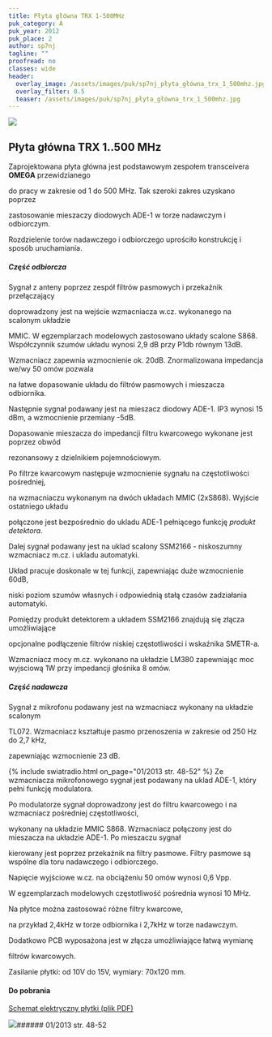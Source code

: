 ```yaml
---
title: Płyta główna TRX 1-500MHz
puk_category: A
puk_year: 2012
puk_place: 2
author: sp7nj
tagline: ""
proofread: no
classes: wide
header:
  overlay_image: /assets/images/puk/sp7nj_płyta_główna_trx_1_500mhz.jpg
  overlay_filter: 0.5
  teaser: /assets/images/puk/sp7nj_płyta_główna_trx_1_500mhz.jpg
---
```






 



![](assets/data/img/projects/2012-2-0.jpg) 



Płyta główna TRX 1..500 MHz
---------------------------





 Zaprojektowana płyta główna jest podstawowym zespołem transceivera **OMEGA** przewidzianego

 do pracy w zakresie od 1 do 500 MHz. Tak szeroki zakres uzyskano poprzez

 zastosowanie mieszaczy diodowych ADE-1 w torze nadawczym i odbiorczym.

 Rozdzielenie torów nadawczego i odbiorczego uprościło konstrukcję i sposób uruchamiania.

 


##### Część odbiorcza




Sygnał z anteny poprzez zespół filtrów pasmowych i przekaźnik przełączający

doprowadzony jest na wejście wzmacniacza w.cz. wykonanego na scalonym układzie

MMIC. W egzemplarzach modelowych zastosowano układy scalone S868. Współczynnik szumów układu wynosi 2,9 dB przy P1db równym 13dB.

Wzmacniacz zapewnia wzmocnienie ok. 20dB. Znormalizowana impedancja we/wy 50 omów pozwala

na łatwe dopasowanie układu do filtrów pasmowych i mieszacza odbiornika.






Następnie sygnał podawany jest na mieszacz diodowy ADE-1. IP3 wynosi 15 dBm, a wzmocnienie przemiany -5dB.

Dopasowanie mieszacza do impedancji filtru kwarcowego wykonane jest poprzez obwód

rezonansowy z dzielnikiem pojemnościowym.






Po filtrze kwarcowym następuje wzmocnienie sygnału na częstotliwości pośredniej,

na wzmacniaczu wykonanym na dwóch układach MMIC (2xS868). Wyjście ostatniego układu

połączone jest bezpośrednio do ukladu ADE-1 pełniącego funkcję *produkt detektora*.






Dalej sygnał podawany jest na uklad scalony SSM2166 - niskoszumny wzmacniacz m.cz. i ukladu automatyki.

Układ pracuje doskonale w tej funkcji, zapewniając duże wzmocnienie 60dB,

niski poziom szumów własnych i odpowiednią stałą czasów zadziałania automatyki.






Pomiędzy produkt detektorem a układem SSM2166 znajdują się złącza umożliwiające

opcjonalne podłączenie filtrów niskiej częstotliwości i wskaźnika SMETR-a.






Wzmacniacz mocy m.cz. wykonano na układzie LM380 zapewniając moc wyjsciową 1W przy impedancji głośnika 8 omów.




##### Część nadawcza




Sygnał z mikrofonu podawany jest na wzmacniacz wykonany na układzie scalonym

TL072. Wzmacniacz kształtuje pasmo przenoszenia w zakresie od 250 Hz do 2,7 kHz,

zapewniając wzmocnienie 23 dB.





{% include swiatradio.html on_page="01/2013 str. 48-52" %}
Ze wzmacniacza mikrofonowego sygnał jest podawany na uklad ADE-1, który pełni funkcję modulatora.

Po modulatorze sygnał doprowadzony jest do filtru kwarcowego i na wzmacniacz pośredniej częstotliwości,

 wykonany na układzie MMIC S868. Wzmacniacz połączony jest do mieszacza na układzie ADE-1. Po mieszaczu sygnał

kierowany jest poprzez przekaźnik na filtry pasmowe. Filtry pasmowe są wspólne dla toru nadawczego i odbiorczego.

Napięcie wyjściowe w.cz. na obciążeniu 50 omów wynosi 0,6 Vpp.






 W egzemplarzach modelowych częstotliwość pośrednia wynosi 10 MHz.

 Na płytce można zastosować różne filtry kwarcowe,

 na przykład 2,4kHz w torze odbiornika i 2,7kHz w torze nadawczym.

 Dodatkowo PCB wyposażona jest w złącza umożliwiające łatwą wymianę

 filtrów kwarcowych.






Zasilanie płytki: od 10V do 15V, wymiary: 70x120 mm.





#### Do pobrania

[Schemat elektryczny płytki (plik PDF)](assets/data/download/SP7NJR_1-500MHz.pdf)




![](assets/img/logo/sr_logo_s.jpg)###### 01/2013 str. 48-52

 





 


